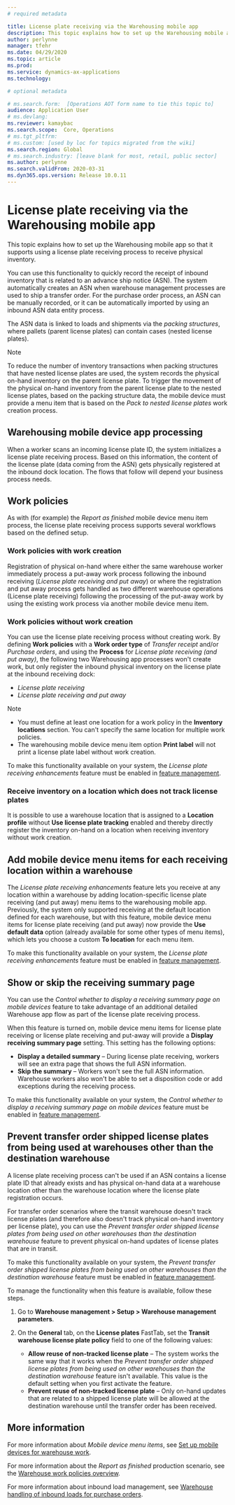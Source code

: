 ```yaml
---
# required metadata

title: License plate receiving via the Warehousing mobile app
description: This topic explains how to set up the Warehousing mobile app to support using a license plate receiving process to receive physical inventory.
author: perlynne
manager: tfehr
ms.date: 04/29/2020
ms.topic: article
ms.prod: 
ms.service: dynamics-ax-applications
ms.technology: 

# optional metadata

# ms.search.form:  [Operations AOT form name to tie this topic to]
audience: Application User
# ms.devlang: 
ms.reviewer: kamaybac
ms.search.scope:  Core, Operations
# ms.tgt_pltfrm: 
# ms.custom: [used by loc for topics migrated from the wiki]
ms.search.region: Global
# ms.search.industry: [leave blank for most, retail, public sector]
ms.author: perlynne
ms.search.validFrom: 2020-03-31
ms.dyn365.ops.version: Release 10.0.11
---
```


# License plate receiving via the Warehousing mobile app

This topic explains how to set up the Warehousing mobile app so that it supports using a license plate receiving process to receive physical inventory.

You can use this functionality to quickly record the receipt of inbound inventory that is related to an advance ship notice (ASN). The system automatically creates an ASN when warehouse management processes are used to ship a transfer order. For the purchase order process, an ASN can be manually recorded, or it can be automatically imported by using an inbound ASN data entity process.

The ASN data is linked to loads and shipments via the *packing structures*, where pallets (parent license plates) can contain cases (nested license plates).

> [!NOTE]
> To reduce the number of inventory transactions when packing structures that have nested license plates are used, the system records the physical on-hand inventory on the parent license plate. To trigger the movement of the physical on-hand inventory from the parent license plate to the nested license plates, based on the packing structure data, the mobile device must provide a menu item that is based on the *Pack to nested license plates* work creation process.

## Warehousing mobile device app processing

When a worker scans an incoming license plate ID, the system initializes a license plate receiving process. Based on this information, the content of the license plate (data coming from the ASN) gets physically registered at the inbound dock location. The flows that follow will depend your business process needs.

## Work policies

As with (for example) the *Report as finished* mobile device menu item process, the license plate receiving process supports several workflows based on the defined setup.

### Work policies with work creation

Registration of physical on-hand where either the same warehouse worker immediately process a put-away work process following the inbound receiving (*License plate receiving and put away*) or where the registration and put away process gets handled as two different warehouse operations (License plate receiving) following the processing of the put-away work by using the existing work process via another mobile device menu item.

### Work policies without work creation

You can use the license plate receiving process without creating work. By defining **Work policies** with a **Work order type** of *Transfer receipt* and/or *Purchase orders*, and using the **Process** for *License plate receiving (and put away)*, the following two Warehousing app processes won't create work, but only register the inbound physical inventory on the license plate at the inbound receiving dock:

- *License plate receiving*
- *License plate receiving and put away*

> [!NOTE]
> - You must define at least one location for a work policy in the **Inventory locations** section. You can't specify the same location for multiple work policies.
> - The warehousing mobile device menu item option **Print label** will not print a license plate label without work creation.

To make this functionality available on your system, the *License plate receiving enhancements* feature must be enabled in [feature management](../../fin-ops-core/fin-ops/get-started/feature-management/feature-management-overview.md).

### Receive inventory on a location which does not track license plates

It is possible to use a warehouse location that is assigned to a **Location profile** without **Use license plate tracking** enabled and thereby directly register the inventory on-hand on a location when receiving inventory without work creation.

## Add mobile device menu items for each receiving location within a warehouse

The *License plate receiving enhancements* feature lets you receive at any location within a warehouse by adding location-specific license plate receiving (and put away) menu items to the warehousing mobile app. Previously, the system only supported receiving at the default location defined for each warehouse, but with this feature, mobile device menu items for license plate receiving (and put away) now provide the **Use default data** option (already available for some other types of menu items), which lets you choose a custom **To location** for each menu item.

To make this functionality available on your system, the *License plate receiving enhancements* feature must be enabled in [feature management](../../fin-ops-core/fin-ops/get-started/feature-management/feature-management-overview.md).

## Show or skip the receiving summary page

You can use the *Control whether to display a receiving summary page on mobile devices* feature to take advantage of an additional detailed Warehouse app flow as part of the license plate receiving process.

When this feature is turned on, mobile device menu items for license plate receiving or license plate receiving and put-away will provide a **Display receiving summary page** setting. This setting has the following options:

- **Display a detailed summary** – During license plate receiving, workers will see an extra page that shows the full ASN information.
- **Skip the summary** – Workers won't see the full ASN information. Warehouse workers also won't be able to set a disposition code or add exceptions during the receiving process.

To make this functionality available on your system, the *Control whether to display a receiving summary page on mobile devices* feature must be enabled in [feature management](../../fin-ops-core/fin-ops/get-started/feature-management/feature-management-overview.md).

## Prevent transfer order shipped license plates from being used at warehouses other than the destination warehouse

A license plate receiving process can't be used if an ASN contains a license plate ID that already exists and has physical on-hand data at a warehouse location other than the warehouse location where the license plate registration occurs.

For transfer order scenarios where the transit warehouse doesn't track license plates (and therefore also doesn't track physical on-hand inventory per license plate), you can use the *Prevent transfer order shipped license plates from being used on other warehouses than the destination warehouse* feature to prevent physical on-hand updates of license plates that are in transit.

To make this functionality available on your system, the *Prevent transfer order shipped license plates from being used on other warehouses than the destination warehouse* feature must be enabled in [feature management](../../fin-ops-core/fin-ops/get-started/feature-management/feature-management-overview.md).

To manage the functionality when this feature is available, follow these steps.

1. Go to **Warehouse management \> Setup \> Warehouse management parameters**.
1. On the **General** tab, on the **License plates** FastTab, set the **Transit warehouse license plate policy** field to one of the following values:

    - **Allow reuse of non-tracked license plate** – The system works the same way that it works when the *Prevent transfer order shipped license plates from being used on other warehouses than the destination warehouse* feature isn't available. This value is the default setting when you first activate the feature.
    - **Prevent reuse of non-tracked license plate** – Only on-hand updates that are related to a shipped license plate will be allowed at the destination warehouse until the transfer order has been received.

## More information

For more information about *Mobile device menu items*, see [Set up mobile devices for warehouse work](configure-mobile-devices-warehouse.md).

For more information about the *Report as finished* production scenario, see the [Warehouse work policies overview](warehouse-work-policies.md).

For more information about inbound load management, see [Warehouse handling of inbound loads for purchase orders](inbound-load-handling.md).
